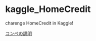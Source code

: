 # kaggle_HomeCredit
charenge HomeCredit in Kaggle!


[コンペの説明](https://github.com/atsukoY/kaggle_HomeCredit/wiki/HomeCredit%E3%81%AE%E8%AA%AC%E6%98%8E)
